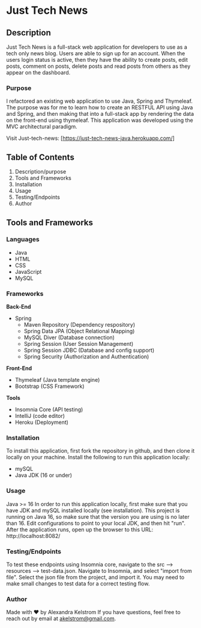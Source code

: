 # Just Tech News 

## Description
Just Tech News is a full-stack web application for developers to use as a tech only news blog. Users are able to sign up for an account. When the users login status is active, then they have the ability to create posts, edit posts, comment on posts, delete posts and read posts from others as they appear on the dashboard.   

### Purpose
I refactored an existing web application to use Java, Spring and Thymeleaf. The purpose was for me to learn how to create an RESTFUL API using Java and Spring, and then making that into a full-stack app by rendering the data on the front-end using thymeleaf. This application was developed using the MVC architectural paradigm.  


Visit Just-tech-news: [https://just-tech-news-java.herokuapp.com/]

## Table of Contents
1. Description/purpose
2. Tools and Frameworks
3. Installation
4. Usage
5. Testing/Endpoints
5. Author

## Tools and Frameworks
### Languages
* Java 
* HTML
* CSS
* JavaScript
* MySQL

### Frameworks
**Back-End**
* Spring
    *   Maven Repository (Dependency respository)
    *   Spring Data JPA (Object Relational Mapping)
    *   MySQL Diver (Database connection)
    *   Spring Session (User Session Management)
    *   Spring Session JDBC (Database and config support)    
    *   Spring Security (Authorization and Authentication)
    
**Front-End**
* Thymeleaf (Java template engine)
* Bootstrap (CSS Framework)

**Tools**
* Insomnia Core (API testing)
* IntelliJ (code editor)
* Heroku (Deployment)

### Installation
To install this application, first fork the repository in github, and then clone it locally on your machine. 
Install the following to run this application locally:
* mySQL
* Java JDK (16 or under)

### Usage
Java >= 16
In order to run this application locally, first make sure that you have JDK and mySQL installed locally (see installation). 
This project is running on Java 16, so make sure that the version you are using is no later than 16. Edit configurations to point to your local JDK, and then hit "run". After the application runs, open up the browser to this URL: http://localhost:8082/

### Testing/Endpoints
To test these endpoints using Insomnia core, navigate to the src --> resources --> test-data.json.
Navigate to Insomnia, and select "import from file". Select the json file from the project, and import it. You may need to make small changes to test data for a correct testing flow. 

### Author
Made with &hearts; by Alexandra Kelstrom
If you have questions, feel free to reach out by email at akelstrom@gmail.com.



